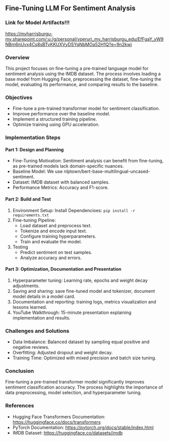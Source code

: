 ## Fine-Tuning LLM For Sentiment Analysis

### Link for Model Artifacts!!!
https://myharrisburgu-my.sharepoint.com/:u:/g/personal/vperuri_my_harrisburgu_edu/EfFgaY_vW9NBm6nUvx4Cs8sBTvKKUXVyDSYqNbMOa52H1Q?e=9n2kwj

### Overview
This project focuses on fine-tuning a pre-trained language model for sentiment analysis using the IMDB dataset. The process involves loading a base model from Hugging Face, preprocessing the dataset, fine-tuning the model, evaluating its performance, and comparing results to the baseline.

### Objectives
- Fine-tune a pre-trained transformer model for sentiment classification.
- Improve performance over the baseline model.
- Implement a structured training pipeline.
- Optimize training using GPU acceleration.

### Implementation Steps

#### Part 1: Design and Planning
- Fine-Tuning Motivation: Sentiment analysis can benefit from fine-tuning, as pre-trained models lack domain-specific nuances.
- Baseline Model: We use nlptown/bert-base-multilingual-uncased-sentiment.
- Dataset: IMDB dataset with balanced samples.
- Performance Metrics: Accuracy and F1-score.

#### Part 2: Build and Test
1. Environment Setup:
   Install Dependencioes: `pip install -r requirements.txt`
2. Fine-tuning Pipeline:
   - Load dataset and preprocess text.
   - Tokenize and encode input text.
   - Configure training hyperparameters.
   - Train and evaluate the model.
3. Testing
   - Predict sentiment on test samples.
   - Analyze accuracy and errors.

#### Part 3: Optimization, Documentation and Presentation
1. Hyperparameter tuning: Learning rate, epochs and weight decay adjustments.
2. Saving and sharing: save fine-tuned model and tokenizer, document model details in a model card.
3. Documentation and reporting: training logs, metrics visualization and lessons learned.
4. YouTube Walkthrough: 15-minute presentation explaining implementation and results.

### Challenges and Solutions
- Data Imbalance: Balanced dataset by sampling equal positive and negative reviews.
- Overfitting: Adjusted dropout and weight decay.
- Training Time: Optimized with mixed precision and batch size tuning.

### Conclusion
Fine-tuning a pre-trained transformer model significantly improves sentiment classification accuracy. The process highlights the importance of data preprocessing, model selection, and hyperparameter tuning.

### References
- Hugging Face Transformers Documentation: https://huggingface.co/docs/transformers
- PyTorch Documentation: https://pytorch.org/docs/stable/index.html
- IMDB Dataset: https://huggingface.co/datasets/imdb
